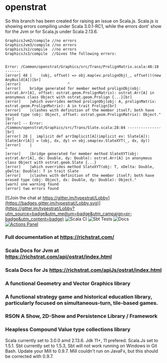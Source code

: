 <html>
<head>
<link rel="stylesheet" type="text/css" href="Documentation.css">  
</head>
<body>
<h1>openstrat</h1>

<p>So this branch has been created for raising an issue on Scala.js. Scala.js is showing errors compiling under Scala 3.0.1-RC1, while the errors dont' show
    for the Jvm or for Scala.js under Scala 2.13.6.

   ```
  GraphicsJvm2/compile //no errors
  GraphicsJvm3/compile //no errors
  GraphicsJs2/compile  //no errors
  GraphicsJs3/compile  //Gives the following errors:

  
   Error: /Common/openstrat/Graphics/src/Trans/ProlignMatrix.scala:48:18 -------
[error] 48 |    (obj, offset) => obj.map(ev.prolignObj(_, offset))(new AnyBuild[A])[br]
[error]                     ^
[error]    bridge generated for member method prolignObj(obj: ostrat.Arr[A], offset: ostrat.geom.ProlignMatrix): ostrat.Arr[A] in anonymous class Object with ostrat.geom.Prolign {...}[br]
[error]    |which overrides method prolignObj(obj: A, prolignMatrix: ostrat.geom.ProlignMatrix): A in trait Prolign[br]
[error]    |clashes with definition of the member itself; both have erased type (obj: Object, offset: ostrat.geom.ProlignMatrix): Object."[br]
[error] -- Error: /Common/openstrat/Graphics/src/Trans/Slate.scala:28:84 ---------------[br]
[error] 28 |  implicit def arrImplicit[A](implicit ev: Slate[A]): Slate[Arr[A]] = (obj, dx, dy) => obj.smap(ev.SlateXYT(_, dx, dy))
[error]    |                                                                                    ^
[error]    |bridge generated for member method SlateXYT(obj: ostrat.Arr[A], dx: Double, dy: Double): ostrat.Arr[A] in anonymous class Object with ostrat.geom.Slate {...}
[error]    |which overrides method SlateXYT(obj: T, xDelta: Double, yDelta: Double): T in trait Slate
[error]    |clashes with definition of the member itself; both have erased type (obj: Object, dx: Double, dy: Double): Object."
[warn] one warning found
[error] two errors found
 ```

[![Join the chat at https://gitter.im/typestrat/Lobby](https://badges.gitter.im/typestrat/Lobby.svg)](https://gitter.im/typestrat/Lobby?utm_source=badge&utm_medium=badge&utm_campaign=pr-badge&utm_content=badge)
![Scala CI](https://github.com/Rich2/openstrat/workflows/Scala%20CI/badge.svg)
![Sbt Tests](https://github.com/Rich2/openstrat/workflows/Sbt%20Tests/badge.svg)
![Docs](https://github.com/Rich2/openstrat/workflows/Docs/badge.svg)
[![Actions Panel](https://img.shields.io/badge/actionspanel-enabled-brightgreen)](https://www.actionspanel.app/app/w0d/openstrat)
<h3>Full documentation at <a href="https://richstrat.com/">https://richstrat.com/</a></h3>
<h3>Scala Docs for Jvm at <a href="https://richstrat.com/api/ostrat/index.html">https://richstrat.com/api/ostrat/index.html</a></h3>
<h3>Scala Docs for Js <a href="https://richstrat.com/apiJs/ostrat/index.html">https://richstrat.com/apiJs/ostrat/index.html</a></h3>

<h3>A functional Geometry and Vector Graphics library</h3>

<h3>A functional strategy game and historical education library, particularly focused on simultaneous-turn, tile-based games.</h3>

<h3>RSON A Show, 2D-Show and Persistence Library / Framework</h3>

<h3> Heapless Compound Value type collections library</h3>

<p>Scala currently set to 3.0.0 amd 2.13.6. Jdk 11+, 11 prefered. Scala.Js set to 1.5.1. Sbt currently set to 1.5.3, Sbt will not work running on
 Windows in Git Bash. Update your Mill to 0.9.7. Mill couldn't run on JavaFx, but this should be corrected with 0.9.7.</p>

</body>
</html>
